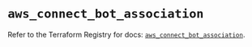 # `aws_connect_bot_association`

Refer to the Terraform Registry for docs: [`aws_connect_bot_association`](https://registry.terraform.io/providers/hashicorp/aws/5.75.1/docs/resources/connect_bot_association).
